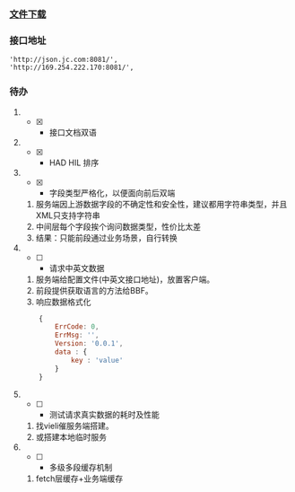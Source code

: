 


### [文件下载](http://169.254.222.170)


### 接口地址
```
'http://json.jc.com:8081/',
'http://169.254.222.170:8081/',

```

### 待办
1. - [x] - 接口文档双语

2. - [x] - HAD HIL 排序

3. - [x] - 字段类型严格化，以便面向前后双端
	1. 服务端因上游数据字段的不确定性和安全性，建议都用字符串类型，并且XML只支持字符串
	2. 中间层每个字段挨个询问数据类型，性价比太差
	3. 结果：只能前段通过业务场景，自行转换

4. - [ ] - 请求中英文数据
	1. 服务端给配置文件(中英文接口地址)，放置客户端。
	2. 前段提供获取语言的方法给BBF。
    3. 响应数据格式化
    ```javascript
        {
            ErrCode: 0,
            ErrMsg: '',
            Version: '0.0.1',
            data : {
                key : 'value'
            }
        }
    ```

5. - [ ] - 测试请求真实数据的耗时及性能
	1. 找vieli催服务端搭建。
    2. 或搭建本地临时服务

6. - [ ] - 多级多段缓存机制
	1. fetch层缓存+业务端缓存